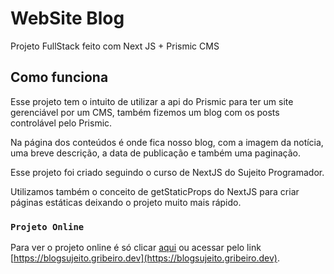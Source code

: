 # WebSite Blog

Projeto FullStack feito com Next JS + Prismic CMS

## Como funciona

Esse projeto tem o intuito de utilizar a api do Prismic para ter um site gerenciável por um CMS, também fizemos um blog com os posts controlável pelo Prismic.

Na página dos conteúdos é onde fica nosso blog, com a imagem da notícia, uma breve descrição, a data de publicação e também uma paginação.

Esse projeto foi criado seguindo o curso de NextJS do Sujeito Programador.

Utilizamos também o conceito de getStaticProps do NextJS para criar páginas estáticas deixando o projeto muito mais rápido.

### `Projeto Online`

Para ver o projeto online é só clicar [aqui](https://blogsujeito.gribeiro.dev) ou acessar pelo link [https://blogsujeito.gribeiro.dev](https://blogsujeito.gribeiro.dev).

